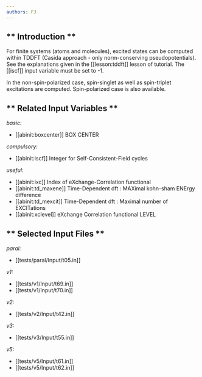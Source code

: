 ```yaml
---
authors: FJ
---
```


## ** Introduction **

For finite systems (atoms and molecules), excited states can be computed
within TDDFT (Casida approach - only norm-conserving pseudopotentials). See
the explanations given in the [[lesson:tddft]] lesson of tutorial. The
[[iscf]] input variable must be set to -1.

In the non-spin-polarized case, spin-singlet as well as spin-triplet
excitations are computed. Spin-polarized case is also available.



## ** Related Input Variables **

*basic:*

- [[abinit:boxcenter]]  BOX CENTER
 
*compulsory:*

- [[abinit:iscf]]  Integer for Self-Consistent-Field cycles
 
*useful:*

- [[abinit:ixc]]  Index of eXchange-Correlation functional
- [[abinit:td_maxene]]  Time-Dependent dft : MAXimal kohn-sham ENErgy difference
- [[abinit:td_mexcit]]  Time-Dependent dft : Maximal number of EXCITations
- [[abinit:xclevel]]  eXchange Correlation functional LEVEL
 

## ** Selected Input Files **

*paral:*

- [[tests/paral/Input/t05.in]]
 
*v1:*

- [[tests/v1/Input/t69.in]]
- [[tests/v1/Input/t70.in]]
 
*v2:*

- [[tests/v2/Input/t42.in]]
 
*v3:*

- [[tests/v3/Input/t55.in]]
 
*v5:*

- [[tests/v5/Input/t61.in]]
- [[tests/v5/Input/t62.in]]
 

